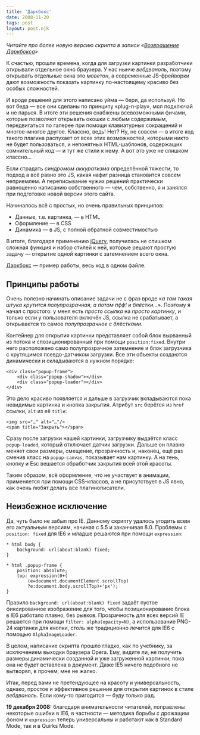 ```yaml
---
title: 'Даркбокс'
date: 2008-11-20
tags: post
layout: post.njk
---
```


_Читайте про более новую версию скрипта в записи «[Возвращение Даркбокса](/blog/darkbox-return/)»_

К счастью, прошли времена, когда для загрузки картинки разработчики открывали отдельное окно браузера. У нас нынче _вебдваноль_, поэтому открывать отдельные окна это _моветон_, а современные JS-фрейворки дают возможность показать картинку по-настоящему красиво без особых сложностей.

И вроде решений для этого написано уйма — бери, да используй. Но вот беда — все они сделаны по принципу «plug-n-play», мол подключай и не парься. В итоге эти решения снабжены всевозможными фичами, которые позволяют открывать окошки с любым содержимым, передвигаться по галерее при помощи клавиатурных сокращений и многое-многое другое. Классно, ведь! Нет? Ну, не совсем — в итоге код такого плагина распухает от всех этих возможностей, которыми никто не будет пользоваться, и непонятных HTML-шаблонов, содержащих сомнительный код — и тут же стили к нему. А вот это уже не слишком классно…

Если страдать _синдромом аккуратизма_ определённой тяжести, то подход а всё равно это JS, какая нафиг разница становится совсем неприемлем. А переписывание чужих решений практически равноценно написанию собственного — чем, собственно, я и занялся при подготовке новой версии этого сайта.

Начиналось всё с простых, но очень правильных принципов:

- Данные, т.е. картинка, — в HTML
- Оформление — в CSS
- Динамика — в JS, с полной обратной совместимостью

В итоге, благодаря применению [jQuery](http://jquery.com/), получилась не слишком сложная функция и набор стилей к ней, которые решают простую задачу — открытие одной картинки с затемнением всего окна.

[Даркбокс](demo/) — пример работы, весь код в одном файле.

## Принципы работы

Очень полезно начинать описание задачи не с фраз вроде «_а там такая штука крутится полупрозрачная, а потом пфф! и блёстки…_». Поэтому я начал с простого: у меня есть _просто ссылка_ на _просто картинку_, и только если у пользователя включён JS, ссылка не срабатывает, а открывается то самое _полупрозрачное с блёстками_.

Контейнер для открытия картинки представляет собой блок вырванный из потока и спозиционированный при помощи `position:fixed`. Внутри него расположено само полупрозрачное затемнение и блок загрузчика с крутящимся псевдо-датчиком загрузки. Все эти объекты создаются динамически и складываются в нужном порядке:

    <div class="popup-frame">
        <div class="popup-shadow"></div>
        <div class="popup-loader"></div>
    </div>

Это дело красиво появляется и дальше в загрузчик вкладываются пока невидимые картинка и кнопка закрытия. Атрибут `src` берётся из `href` ссылки, `alt` из её `title`:

    <img src="…" alt="…"/>
    <span title="Закрыть"></span>

Сразу после загрузки нашей картинки, загрузчику выдаётся класс `popup-loaded`, который отключает датчик загрузки. Дальше он плавно меняет свои размеры, смещение, прозрачность и, наконец, ещё раз сменив класс на `popup-canvas`, показывает нам картинку. А на тень, кнопку и Esc вешается обработчик закрытия всей этой красоты.

Таким образом, всё оформление, что не участвует в анимации, применяется при помощи CSS-классов, а не присутствует в JS явно, как очень любят делать все плагинописатели.

## Неизбежное исключение

Да, чуть было не забыл про IE. Данному скрипту удалось угодить всем его актуальным версиям, начиная с 5.5 и заканчивая 8.0. Проблемы с `position: fixed` для IE6 и младше решаются при помощи `expression`:

    * html body {
        background: url(about:blank) fixed;
    }

    * html .popup-frame {
        position: absolute;
        top: expression(0+(
            (e=document.documentElement.scrollTop)
            ?e:document.body.scrollTop)+'px');
    }

Правило `background: url(about:blank) fixed` задаёт пустое фиксированное изображение для того, чтобы позиционирование блока в IE6 работало плавно, без рывков. Прозрачность для всех версий IE решается при помощи `filter: alpha(opacity=N)`, а использование PNG-24 картинки для кнопки, столь же традиционно лечится для IE6 с помощью `AlphaImageLoader`.

В целом, написание скрипта прошло гладко, как по учебнику, за исключением выходки браузера Opera. Ему, видите ли, не получить размеры динамически созданной и уже загруженной картинки, пока она не будет вставлена в документ. Даже IE5 ничего подобного не вытворял, в прочем, мне не жалко.

Итак, перед вами не претендующее на красоту и универсальность, однако, простое и эффективное решение для открытия картинок в стиле _вебдваноль_. Если кому-то пригодится — буду только рад.

**19 декабря 2008:** благодаря внимательности читателей, поправлены некоторые ошибки в IE6, в частности — методика борьбы с дрожащим фоном и `expression` теперь универсальны и работают как в Standard Mode, так и в Quirks Mode.

